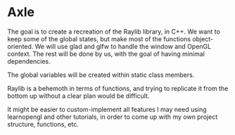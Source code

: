 # Axle


The goal is to create a recreation of the Raylib library, in C++.
We want to keep some of the global states, but make most of the functions object-oriented.
We will use glad and glfw to handle the window and OpenGL context.
The rest will be done by us, with the goal of having minimal dependencies.

The global variables will be created within static class members.

Raylib is a behemoth in terms of functions, and trying to replicate it from the bottom up without a clear plan would be difficult.

It might be easier to custom-implement all features I may need using learnopengl and other tutorials, in order to come up
with my own project structure, functions, etc.
